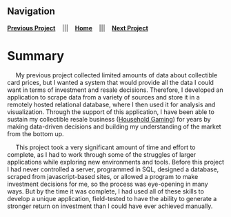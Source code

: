 ## Navigation
[**Previous Project**](https://coltonglasgow13.github.io/mtg-python-public "mtg-python")&nbsp;&nbsp;&nbsp;&nbsp;|||&nbsp;&nbsp;&nbsp;&nbsp;[**Home**](https://coltonglasgow13.github.io/ "Homepage")&nbsp;&nbsp;&nbsp;&nbsp;|||&nbsp;&nbsp;&nbsp;&nbsp;[**Next Project**](https://coltonglasgow13.github.io/goose-stock/ "goose-stock")

# Summary

&nbsp;&nbsp;&nbsp;&nbsp;&nbsp;My previous project collected limited amounts of data about collectible card prices, but I wanted a system that would provide all the data I could want in terms of investment and resale decisions. Therefore, I developed an application to scrape data from a variety of sources and store it in a remotely hosted relational database, where I then used it for analysis and visualization. Through the support of this application, I have been able to sustain my collectible resale business ([Household Gaming](https://www.ebay.com/fdbk/feedback_profile/household_gaming)) for years by making data-driven decisions and building my understanding of the market from the bottom up.

&nbsp;&nbsp;&nbsp;&nbsp;&nbsp;This project took a very significant amount of time and effort to complete, as I had to work through some of the struggles of larger applications while exploring new environments and tools. Before this project I had never controlled a server, programmed in SQL, designed a database, scraped from javascript-based sites, or allowed a program to make investment decisions for me, so the process was eye-opening in many ways. But by the time it was complete, I had used all of these skills to develop a unique application, field-tested to have the ability to generate a stronger return on investment than I could have ever achieved manually.
